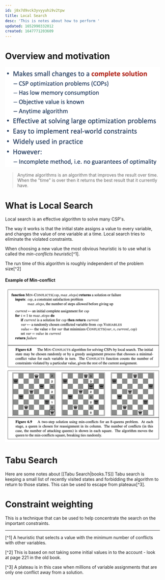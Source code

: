 ```yaml
---
id: j8x7d9vck3yvyyuhi9v2tpw
title: Local Search
desc: 'This is notes about how to perform '
updated: 1652990332012
created: 1647771203609
---
```

# Overview and motivation
![](./assets/images/2022-03-31-10-02-28.png)
> Anytime algorithms is an algorithm that improves the result over time. When the "time" is over then it returns the best result that it currently have.

# What is Local Search
Local search is an effective algorithm to solve many CSP's.

The way it works is that the initial state assigns a value to every variable, and changes the value of one variable at a time. Local search tries to eliminate the violated constraints. 

When choosing a new value the most obvious heuristic is to use what is called the *min-conflicts heuristic*[^1].

The run time of this algorithm is roughly independent of the problem size[^2]

#### Example of Min-conflict
![](./assets/images/2022-03-20-11-27-15.png)

# Tabu Search
Here are some notes about [[Tabu Search|books.TS]]
Tabu search is keeping a small list of recently visited states and forbidding the algorithm to return to those states. This can be used to escape from plateaux[^3].

# Constraint weighting
This is a technique that can be used to help concentrate the search on the important constraints. 

---
[^1] A heuristic that selects a value with the minimum number of conflicts with other variables.

[^2] This is based on not taking some initial values in to the account - look at page 221 in the old book.

[^3] A plateau is in this case when millions of variable assignments that are only one conflict away from a solution.